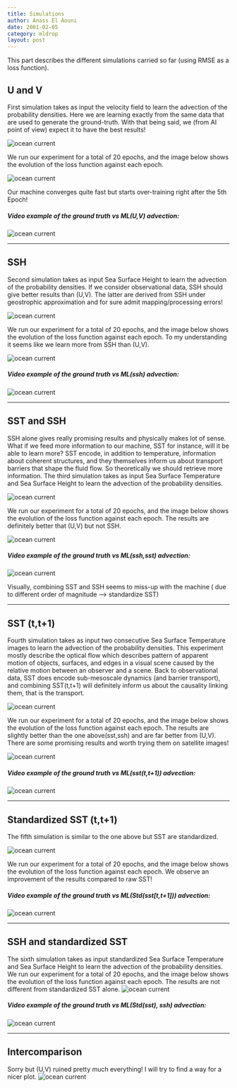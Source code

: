 ```yaml
---
title: Simulations 
author: Anass El Aouni
date: 2001-02-05
category: mldrop
layout: post
---
```


This part describes the different simulations carried so far (using RMSE as a loss function). 

U and V
-------------

First simulation takes as input the velocity field to learn the advection of the probability densities. Here we are learning exactly from the same data that are used to generate the ground-truth. With that being said, we (from AI point of view) expect it to have the best results!

![ocean current](../assets/images/ML_uv.png)

We run our experiment for a total of 20 epochs, and the image below shows the evolution of the loss function against each epoch.


![ocean current](../assets/images/eval1.png)

Our machine converges quite fast but starts over-training right after the 5th Epoch!

##### Video example of the ground truth vs ML(U,V) advection:
![ocean current](../assets/images/video_uv.gif)


***

SSH
-------------

Second simulation takes as input  Sea Surface Height to learn the advection of the probability densities.
If we consider observational data, SSH should give better results than (U,V). The latter are derived from SSH under geostrophic approximation and for sure admit mapping/processing errors! 

![ocean current](../assets/images/ML_ssh.png)


We run our experiment for a total of 20 epochs, and the image below shows the evolution of the loss function against each epoch. To my understanding it seems like we learn more from SSH than (U,V). 

![ocean current](../assets/images/eval2.png)

##### Video example of the ground truth vs ML(ssh) advection:
![ocean current](../assets/images/video_ssh.gif)


***

SST and SSH
-------------

SSH alone gives really promising results and physically makes lot of sense. What if we feed more information to our machine, SST for instance,  will it be able to learn more?
SST encode, in addition to temperature, information about coherent structures, and they themselves inform us about transport barriers that shape the fluid flow. So theoretically we should retrieve more information. 
The third simulation takes as input Sea Surface Temperature and Sea Surface Height to learn the advection of the probability densities.

![ocean current](../assets/images/ML_sstssh.png)


We run our experiment for a total of 20 epochs, and the image below shows the evolution of the loss function against each epoch. The results are definitely better that (U,V) but not SSH. 

![ocean current](../assets/images/eval3.png)


##### Video example of the ground truth vs ML(ssh,sst) advection:
![ocean current](../assets/images/video_sstssh.gif)

Visually, combining SST and SSH seems to miss-up with the machine ( due to different order of magnitude --> standardize SST)


***

SST (t,t+1)
-------------


Fourth simulation takes as input two consecutive Sea Surface Temperature images to learn the advection of the probability densities.
This experiment mostly describe the optical flow which describes pattern of apparent motion of objects, surfaces, and edges in a visual scene caused by the relative motion between an observer and a scene.
Back to observational data, SST does encode sub-mesoscale dynamics (and barrier transport), and combining SST(t,t+1) will definitely inform us about the causality linking them, that is the transport.

![ocean current](../assets/images/ML_sst.png)

We run our experiment for a total of 20 epochs, and the image below shows the evolution of the loss function against each epoch.
The results are slightly better than the one above(sst,ssh) and are far better from (U,V). There are some promising results and worth trying them on satellite images!

![ocean current](../assets/images/eval4.png)

##### Video example of the ground truth vs ML(sst(t,t+1)) advection:
![ocean current](../assets/images/video_sst.gif)


***

Standardized SST (t,t+1)
-------------

The fifth simulation is similar to the one above but SST are standardized. 

![ocean current](../assets/images/eval6.png)

We run our experiment for a total of 20 epochs, and the image below shows the evolution of the loss function against each epoch. We observe an improvement of the results compared to raw SST!

##### Video example of the ground truth vs ML(Std(sst[t,t+1])) advection:
![ocean current](../assets/images/video_ssst.gif)


***

SSH and  standardized SST 
-------------

The sixth simulation takes as input standardized Sea Surface Temperature and Sea Surface Height to learn the advection of the probability densities.
We run our experiment for a total of 20 epochs, and the image below shows the evolution of the loss function against each epoch. The results are not different from standardized SST alone.
![ocean current](../assets/images/eval5.png)


##### Video example of the ground truth vs ML(Std(sst), ssh) advection:
![ocean current](../assets/images/video_ssstssh.gif)




***

Intercomparison
-------------

Sorry but (U,V) ruined pretty much everything! I will try to find a way for a nicer plot.
![ocean current](../assets/images/evalal.png)
